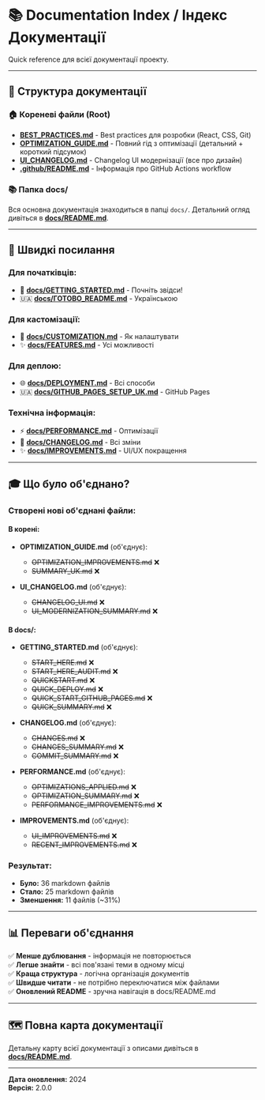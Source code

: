 # 📚 Documentation Index / Індекс Документації

Quick reference для всієї документації проекту.

---

## 📁 Структура документації

### 🏠 Кореневі файли (Root)

- **[BEST_PRACTICES.md](./BEST_PRACTICES.md)** - Best practices для розробки (React, CSS, Git)
- **[OPTIMIZATION_GUIDE.md](./OPTIMIZATION_GUIDE.md)** - Повний гід з оптимізації (детальний + короткий підсумок)
- **[UI_CHANGELOG.md](./UI_CHANGELOG.md)** - Changelog UI модернізації (все про дизайн)
- **[.github/README.md](./.github/README.md)** - Інформація про GitHub Actions workflow

### 📚 Папка docs/

Вся основна документація знаходиться в папці `docs/`. Детальний огляд дивіться в **[docs/README.md](./docs/README.md)**.

---

## 🎯 Швидкі посилання

### Для початківців:
- 🚀 **[docs/GETTING_STARTED.md](./docs/GETTING_STARTED.md)** - Почніть звідси!
- 🇺🇦 **[docs/ГОТОВО_README.md](./docs/ГОТОВО_README.md)** - Українською

### Для кастомізації:
- 🎨 **[docs/CUSTOMIZATION.md](./docs/CUSTOMIZATION.md)** - Як налаштувати
- ✨ **[docs/FEATURES.md](./docs/FEATURES.md)** - Усі можливості

### Для деплою:
- 🌐 **[docs/DEPLOYMENT.md](./docs/DEPLOYMENT.md)** - Всі способи
- 🇺🇦 **[docs/GITHUB_PAGES_SETUP_UK.md](./docs/GITHUB_PAGES_SETUP_UK.md)** - GitHub Pages

### Технічна інформація:
- ⚡ **[docs/PERFORMANCE.md](./docs/PERFORMANCE.md)** - Оптимізації
- 📝 **[docs/CHANGELOG.md](./docs/CHANGELOG.md)** - Всі зміни
- ✨ **[docs/IMPROVEMENTS.md](./docs/IMPROVEMENTS.md)** - UI/UX покращення

---

## 🎓 Що було об'єднано?

### Створені нові об'єднані файли:

#### В корені:
- **OPTIMIZATION_GUIDE.md** (об'єднує):
  - ~~OPTIMIZATION_IMPROVEMENTS.md~~ ❌
  - ~~SUMMARY_UK.md~~ ❌

- **UI_CHANGELOG.md** (об'єднує):
  - ~~CHANGELOG_UI.md~~ ❌
  - ~~UI_MODERNIZATION_SUMMARY.md~~ ❌

#### В docs/:
- **GETTING_STARTED.md** (об'єднує):
  - ~~START_HERE.md~~ ❌
  - ~~START_HERE_AUDIT.md~~ ❌
  - ~~QUICKSTART.md~~ ❌
  - ~~QUICK_DEPLOY.md~~ ❌
  - ~~QUICK_START_GITHUB_PAGES.md~~ ❌
  - ~~QUICK_SUMMARY.md~~ ❌

- **CHANGELOG.md** (об'єднує):
  - ~~CHANGES.md~~ ❌
  - ~~CHANGES_SUMMARY.md~~ ❌
  - ~~COMMIT_SUMMARY.md~~ ❌

- **PERFORMANCE.md** (об'єднує):
  - ~~OPTIMIZATIONS_APPLIED.md~~ ❌
  - ~~OPTIMIZATION_SUMMARY.md~~ ❌
  - ~~PERFORMANCE_IMPROVEMENTS.md~~ ❌

- **IMPROVEMENTS.md** (об'єднує):
  - ~~UI_IMPROVEMENTS.md~~ ❌
  - ~~RECENT_IMPROVEMENTS.md~~ ❌

### Результат:
- **Було:** 36 markdown файлів
- **Стало:** 25 markdown файлів
- **Зменшення:** 11 файлів (~31%)

---

## 📊 Переваги об'єднання

✅ **Менше дублювання** - інформація не повторюється  
✅ **Легше знайти** - всі пов'язані теми в одному місці  
✅ **Краща структура** - логічна організація документів  
✅ **Швидше читати** - не потрібно переключатися між файлами  
✅ **Оновлений README** - зручна навігація в docs/README.md  

---

## 🗺️ Повна карта документації

Детальну карту всієї документації з описами дивіться в **[docs/README.md](./docs/README.md)**.

---

**Дата оновлення:** 2024  
**Версія:** 2.0.0
